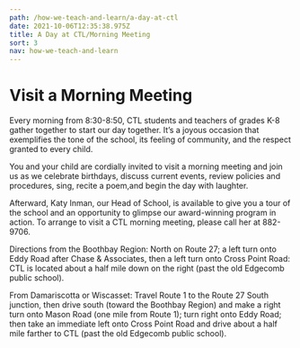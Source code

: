 ```yaml
---
path: /how-we-teach-and-learn/a-day-at-ctl
date: 2021-10-06T12:35:38.975Z
title: A Day at CTL/Morning Meeting
sort: 3
nav: how-we-teach-and-learn
---
```

# Visit a Morning Meeting

Every morning from 8:30-8:50, CTL students and teachers of grades K-8 gather together to start our day together. It’s a joyous occasion that exemplifies the tone of the school, its feeling of community, and the respect granted to every child.

You and your child are cordially invited to visit a morning meeting and join us as we celebrate birthdays, discuss current events, review policies and procedures, sing, recite a poem,and begin the day with laughter.

Afterward, Katy Inman, our Head of School, is available to give you a tour of the school and an opportunity to glimpse our award-winning program in action. To arrange to visit a CTL morning meeting, please call her at 882-9706.

Directions from the Boothbay Region: North on Route 27; a left turn onto Eddy Road after Chase & Associates, then a left turn onto Cross Point Road: CTL is located about a half mile down on the right (past the old Edgecomb public school).

From Damariscotta or Wiscasset: Travel Route 1 to the Route 27 South junction, then drive south (toward the Boothbay Region) and make a right turn onto Mason Road (one mile from Route 1); turn right onto Eddy Road; then take an immediate left onto Cross Point Road and drive about a half mile farther to CTL (past the old Edgecomb public school).